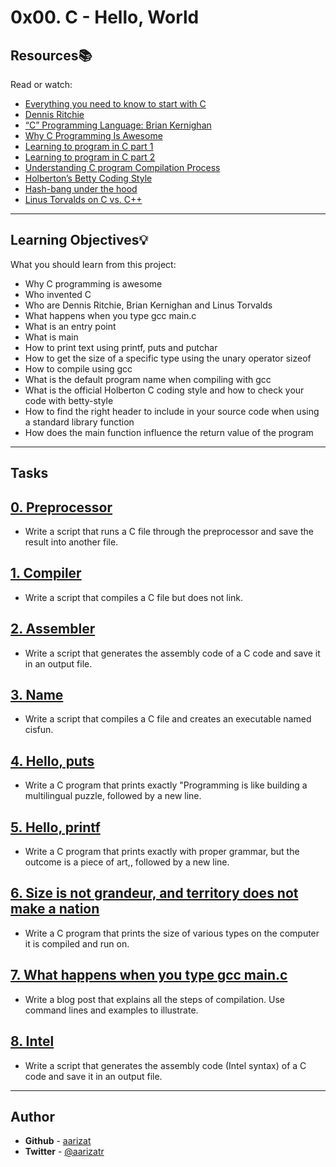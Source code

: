 # 0x00. C - Hello, World

## Resources:books:
Read or watch:
* [Everything you need to know to start with C](https://intranet.hbtn.io/rltoken/JgP0ALD8CNZM19FLZQetMQ)
* [Dennis Ritchie](https://intranet.hbtn.io/rltoken/vY9KI1Ai38BUuydEfadtaA)
* [“C” Programming Language: Brian Kernighan](https://intranet.hbtn.io/rltoken/f5nVwIVoNRrnddbX-5h5rw)
* [Why C Programming Is Awesome](https://intranet.hbtn.io/rltoken/J7yAaPGVuPoJI4iP1DuIPw)
* [Learning to program in C part 1](https://intranet.hbtn.io/rltoken/AicyjqLinWdA9qxKsXBKjg)
* [Learning to program in C part 2](https://intranet.hbtn.io/rltoken/1qtDStnOrOjrVseFa3jngA)
* [Understanding C program Compilation Process](https://intranet.hbtn.io/rltoken/qM-SOqtf8ZnGxVtVWchAfg)
* [Holberton’s Betty Coding Style](https://intranet.hbtn.io/rltoken/8c-wkUvvmuA_d5s4ktmnEw)
* [Hash-bang under the hood](https://intranet.hbtn.io/rltoken/7oODGrfLgAJJzoCbfBap3Q)
* [Linus Torvalds on C vs. C++](https://intranet.hbtn.io/rltoken/8rYFkn82I0QlSygvC0u2Jw)

---
## Learning Objectives:bulb:
What you should learn from this project:

* Why C programming is awesome 
* Who invented C
* Who are Dennis Ritchie, Brian Kernighan and Linus Torvalds
* What happens when you type gcc main.c
* What is an entry point
* What is main
* How to print text using printf, puts and putchar
* How to get the size of a specific type using the unary operator sizeof
* How to compile using gcc
* What is the default program name when compiling with gcc
* What is the official Holberton C coding style and how to check your code with betty-style
* How to find the right header to include in your source code when using a standard library function
* How does the main function influence the return value of the program

---

## Tasks

## [0. Preprocessor](./0-preprocessor)
* Write a script that runs a C file through the preprocessor and save the result into another file.


## [1. Compiler](./1-compiler)
* Write a script that compiles a C file but does not link.


## [2. Assembler](./2-assembler)
* Write a script that generates the assembly code of a C code and save it in an output file.


## [3. Name](./3-name)
* Write a script that compiles a C file and creates an executable named cisfun.


## [4. Hello, puts](./4-puts.c)
* Write a C program that prints exactly "Programming is like building a multilingual puzzle, followed by a new line.


## [5. Hello, printf](./5-printf.c)
* Write a C program that prints exactly with proper grammar, but the outcome is a piece of art,, followed by a new line.


## [6. Size is not grandeur, and territory does not make a nation](./6-size.c)
* Write a C program that prints the size of various types on the computer it is compiled and run on.


## [7. What happens when you type gcc main.c](./100-intel)
* Write a blog post that explains all the steps of compilation. Use command lines and examples to illustrate.


## [8. Intel](./101-quote.c)
* Write a script that generates the assembly code (Intel syntax) of a C code and save it in an output file.


---

## Author
* **Github** - [aarizat](https://github.com/aarizat)
* **Twitter** - [@aarizatr](https://twitter.com/aarizatr)
